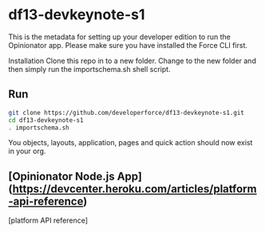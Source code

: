 df13-devkeynote-s1
==================

This is the metadata for setting up your developer edition to run the Opinionator app. Please make sure you have installed the Force CLI first.

Installation
Clone this repo in to a new folder. Change to the new folder and then simply run the importschema.sh shell script.

Run
---

``` bash
git clone https://github.com/developerforce/df13-devkeynote-s1.git
cd df13-devkeynote-s1
. importschema.sh

```

You objects, layouts, application, pages and quick action should now exist in your org.

[Opinionator Node.js App] (https://devcenter.heroku.com/articles/platform-api-reference)
-----------------------

[platform API reference]

